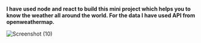 **I have used node and react to build this mini project which helps you to know the weather all around the world.
For the data I have used API from openweathermap.**

![Screenshot (10)](https://user-images.githubusercontent.com/52309838/143764212-5f48dea3-f366-46cb-b71e-8cb41abd3be6.png)
